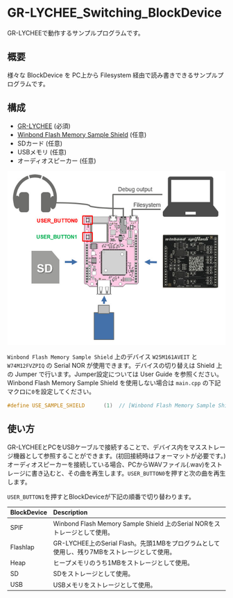 # GR-LYCHEE_Switching_BlockDevice
GR-LYCHEEで動作するサンプルプログラムです。  

## 概要
様々な BlockDevice を PC上から Filesystem 経由で読み書きできるサンプルプログラムです。  

## 構成
* [GR-LYCHEE](https://os.mbed.com/platforms/Renesas-GR-LYCHEE/) (必須)
* [Winbond Flash Memory Sample Shield](http://www.winbond.com/hq/about-winbond/news-and-events/events/product-promotion/promotion00020.html) (任意)
* SDカード (任意)
* USBメモリ (任意)
* オーディオスピーカー (任意)

![](docs/img/composition.jpg)  

``Winbond Flash Memory Sample Shield`` 上のデバイス ``W25M161AVEIT`` と ``W74M12FVZPIQ`` の Serial NOR が使用できます。デバイスの切り替えは Shield 上の Jumper で行います。Jumper設定については User Guide を参照ください。  
Winbond Flash Memory Sample Shield を使用しない場合は `main.cpp` の下記マクロに`0`を設定してください。
```cpp
#define USE_SAMPLE_SHIELD      (1)  // [Winbond Flash Memory Sample Shield]  0:not use,  1:use
```

## 使い方
GR-LYCHEEとPCをUSBケーブルで接続することで、デバイス内をマスストレージ機器として参照することができます。(初回接続時はフォーマットが必要です。)  
オーディオスピーカーを接続している場合、PCからWAVファイル(.wav)をストレージに書き込むと、その曲を再生します。`USER_BUTTON0`を押すと次の曲を再生します。  

`USER_BUTTON1`を押すとBlockDeviceが下記の順番で切り替わります。  

| BlockDevice | Description |
|:------------|:------------|
| SPIF        | Winbond Flash Memory Sample Shield 上のSerial NORをストレージとして使用。 |
| FlashIap    | GR-LYCHEE上のSerial Flash。先頭1MBをプログラムとして使用し、残り7MBをストレージとして使用。|
| Heap        | ヒープメモリのうち1MBをストレージとして使用。 |
| SD          | SDをストレージとして使用。 |
| USB         | USBメモリをストレージとして使用。 |
